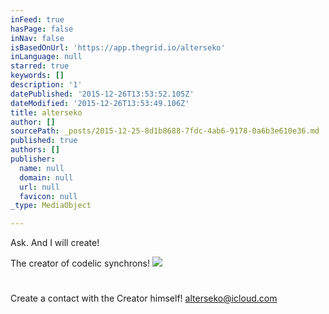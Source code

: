 ```yaml
---
inFeed: true
hasPage: false
inNav: false
isBasedOnUrl: 'https://app.thegrid.io/alterseko'
inLanguage: null
starred: true
keywords: []
description: '1'
datePublished: '2015-12-26T13:53:52.105Z'
dateModified: '2015-12-26T13:53:49.106Z'
title: alterseko
author: []
sourcePath: _posts/2015-12-25-8d1b8688-7fdc-4ab6-9178-0a6b3e610e36.md
published: true
authors: []
publisher:
  name: null
  domain: null
  url: null
  favicon: null
_type: MediaObject

---
```

Ask. And I will create!

The creator of codelic synchrons!
![](https://s3-us-west-2.amazonaws.com/the-grid-img/p/ba12c429b93f7f3ce256bd0f46ebb64868f4e3e8.png)

# 

Create a contact with the Creator himself! [alterseko@icloud.com][0]

[0]: mailto:alterseko@icloud.com